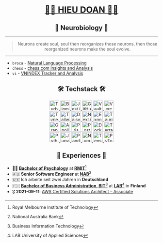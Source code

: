   <div align="center">
  <h1><a href="https://hieudoanm.github.io">👨‍💻 HIEU DOAN 👨‍💻</a></h1>
</div>

<div align="center">
  <h2>🧠 Neurobiology 🧬</h2>
</div>

---

<div align="center">
  <blockquote>Neurons create soul, soul then reorganizes those neurons, then those reorganized neurons make the soul evolve.</blockquote>
</div>

---

- `broca` - [Natural Language Processing][broca]
- `chess` - [chess.com Insights and Analysis][chess]
- `vi` - [VNINDEX Tracker and Analysis][vi]


<div align="center">
  <h2>🛠️ Techstack 🛠️</h2>
</div>

<div align="center">
  <a href="https://turbo.build" target="_blank">
    <img src="https://raw.githubusercontent.com/hieudoanm/hieudoanm/master/assets/svg/icons/readme/turbo.svg" title="Turbo" alt="Turbo" width="32px" height="32px" />
  </a>
  <a href="https://biomejs.dev" target="_blank">
    <img src="https://raw.githubusercontent.com/hieudoanm/hieudoanm/master/assets/svg/icons/readme/biome.js.svg" title="Biome" alt="Biome" width="32px" height="32px" />
  </a>
  <a href="https://jestjs.io" target="_blank">
    <img src="https://raw.githubusercontent.com/hieudoanm/hieudoanm/master/assets/svg/icons/readme/jest.js.svg" title="Jest.js" alt="Jest.js" width="32px" height="32px" />
  </a>
  <a href="https://github.com" target="_blank">
    <img src="https://raw.githubusercontent.com/hieudoanm/hieudoanm.github.io/master/svg/github.svg" title="GitHub" alt="GitHub" width="32px" height="32px" />
  </a>
  <a href="https://www.vaultproject.io" target="_blank">
    <img src="https://raw.githubusercontent.com/hieudoanm/hieudoanm.github.io/master/svg/vault.svg" title="Vault" alt="Vault" width="32px" height="32px" />
  </a>
  <a href="https://vercel.com" target="_blank">
    <img src="https://raw.githubusercontent.com/hieudoanm/hieudoanm.github.io/master/svg/vercel.svg" title="Vercel" alt="Vercel" width="32px" height="32px" />
  </a>
</div>

<div align="center">
  <a href="https://www.typescriptlang.org" target="_blank">
    <img src="https://raw.githubusercontent.com/hieudoanm/hieudoanm/master/assets/svg/icons/readme/typescript.svg" title="TypeScript" alt="TypeScript" width="32px" height="32px" />
  </a>
  <a href="https://tailwindcss.com" target="_blank">
    <img src="https://raw.githubusercontent.com/hieudoanm/hieudoanm/master/assets/svg/icons/readme/tailwindcss.svg" title="TailwindCSS" alt="TailwindCSS" width="32px" height="32px" />
  </a>
  <a href="https://daisyui.com" target="_blank">
    <img src="https://raw.githubusercontent.com/hieudoanm/hieudoanm/master/assets/svg/icons/readme/daisyui.svg" title="DaisyUI" alt="DaisyUI" width="32px" height="32px" />
  </a>
  <a href="https://nextjs.org" target="_blank">
    <img src="https://raw.githubusercontent.com/hieudoanm/hieudoanm/master/assets/svg/icons/readme/next.js.svg" title="Next.js" alt="Next.js" width="32px" height="32px" />
  </a>
  <a href="https://expo.dev" target="_blank">
    <img src="https://raw.githubusercontent.com/hieudoanm/hieudoanm/master/assets/svg/icons/readme/expo.svg" title="Expo" alt="Expo" width="32px" height="32px" />
  </a>
  <a href="https://tauri.app" target="_blank">
    <img src="https://raw.githubusercontent.com/hieudoanm/hieudoanm/master/assets/svg/icons/readme/tauri.svg" title="Tauri" alt="Tauri" width="32px" height="32px" />
  </a>
</div>

<div align="center">
  <a href="https://graphql.org" target="_blank">
    <img src="https://raw.githubusercontent.com/hieudoanm/hieudoanm/master/assets/svg/icons/readme/graphql.svg" title="GraphQL" alt="GraphQL" width="32px" height="32px" />
  </a>
  <a href="https://www.apollographql.com" target="_blank">
    <img src="https://raw.githubusercontent.com/hieudoanm/hieudoanm/master/assets/svg/icons/readme/apollo.svg" title="Apollo" alt="Apollo" width="32px" height="32px" />
  </a>
  <a href="https://www.prisma.io" target="_blank">
    <img src="https://raw.githubusercontent.com/hieudoanm/hieudoanm/master/assets/svg/icons/readme/prisma.svg" title="Prisma" alt="Prisma" width="32px" height="32px" />
  </a>
  <img src="https://raw.githubusercontent.com/hieudoanm/hieudoanm/master/assets/svg/icons/readme/postgresql.svg" alt="PostgreSQL" width="32px" height="32px" />
  <a href="https://www.docker.com" target="_blank">
    <img src="https://raw.githubusercontent.com/hieudoanm/hieudoanm.github.io/master/svg/docker.svg" title="Docker" alt="Docker" width="32px" height="32px" />
  </a>
  <a href="https://www.terraform.io" target="_blank">
    <img src="https://raw.githubusercontent.com/hieudoanm/hieudoanm.github.io/master/svg/terraform.svg" title="Terraform" alt="Terraform" width="32px" height="32px" />
  </a>
</div>

<div align="center">
  <a href="https://www.python.org" target="_blank">
    <img src="https://raw.githubusercontent.com/hieudoanm/hieudoanm/master/assets/svg/icons/readme/python.svg" title="Python" alt="Python" width="32px" height="32px" />
  </a>
  <a href="https://jupyter.org" target="_blank">
    <img src="https://raw.githubusercontent.com/hieudoanm/hieudoanm/master/assets/svg/icons/readme/jupyter.svg" title="Jupyter" alt="Jupyter" width="32px" height="32px" />
  </a>
  <a href="https://pandas.pydata.org" target="_blank">
    <img src="https://raw.githubusercontent.com/hieudoanm/hieudoanm/master/assets/svg/icons/readme/pandas.svg" title="Pandas" alt="Pandas" width="32px" height="32px" />
  </a>
  <a href="https://numpy.org" target="_blank">
    <img src="https://raw.githubusercontent.com/hieudoanm/hieudoanm/master/assets/svg/icons/readme/numpy.svg" title="NumPy" alt="NumPy" width="32px" height="32px" />
  </a>
  <a href="https://www.tensorflow.org" target="_blank">
    <img src="https://raw.githubusercontent.com/hieudoanm/hieudoanm/master/assets/svg/icons/readme/tensorflow.svg" title="Tensorflow" alt="Tensorflow" width="32px" height="32px" />
  </a>
  <a href="https://pytorch.org" target="_blank">
    <img src="https://raw.githubusercontent.com/hieudoanm/hieudoanm.github.io/master/svg/pytorch.svg" title="PyTorch" alt="PyTorch" width="32px" height="32px" />
  </a>
</div>

<div align="center">
  <h2>📜 Experiences 📜</h2>
</div>

- 👨‍🎓 [**Bachelor of Psychology**][rmit-psychology] at [**RMIT**][rmit-vietnam][^1]
- 🇦🇺 **Senior Software Engineer** at [**NAB**][nab][^2]
- 🇩🇪 Ich arbeite seit zwei Jahren in **Deutschland**
- 🇫🇮 [**Bachelor of Business Administration**, **BIT**][lab-bba-bit][^3] at [**LAB**][lab][^4] in **Finland**
- 🎖️ **2021-09-11**: [AWS Certified Solutions Architect – Associate][aws-ssa]

[^1]: Royal Melbourne Institute of Technology
[^2]: National Australia Bank
[^3]: Business Information Technology
[^4]: LAB University of Applied Sciences

[aws-ssa]: https://www.credly.com/badges/a427ccdc-fc44-4874-a422-21d772e0e4b3
[lab]: https://lab.fi/
[lab-bba-bit]: https://lab.fi/en/study/bachelor-business-administration-business-information-technology-full-time-studies-lahti-210
[nab]: https://www.nab.com.au/
[rmit-psychology]: https://www.rmit.edu.vn/study-at-rmit/undergraduate-programs/bachelor-of-psychology
[rmit-vietnam]: https://www.rmit.edu.vn/

[broca]: https://broca.vercel.app/
[chess]: https://chessinsights.vercel.app/
[vi]: https://iboard.ssi.com.vn/
